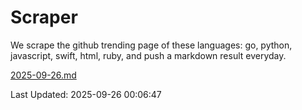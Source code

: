 # Scraper

We scrape the github trending page of these languages: go, python, javascript, swift, html, ruby, and push a markdown result everyday.

[2025-09-26.md](https://github.com/henson/Scraper/blob/master/2025-09-26.md)

Last Updated: 2025-09-26 00:06:47